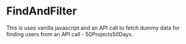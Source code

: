 # FindAndFilter
This is uses vanilla javascript and an API call to fetch dummy data for finding users from an API call - 50Projects50Days.
